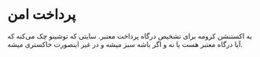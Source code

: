 # پرداخت امن

یه اکستنشن کرومه برای تشخیص درگاه پرداخت معتبر. سایتی که توشینو چک می‌کنه که آیا درگاه معتبر هست یا نه و اگر باشه سبز میشه و در غیر اینصورت خاکستری میشه.